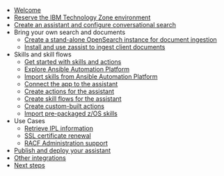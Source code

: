 * [Welcome](index.md)
* [Reserve the IBM Technology Zone environment](TechZoneEnvironment.md)
* [Create an assistant and configure conversational search](Setup/creatingAssistant-configuringConvoSearch.md)
* Bring your own search and documents
    * [Create a stand-alone OpenSearch instance for document ingestion](byosd/documentIngestion.md)
    * [Install and use zassist to ingest client documents](byosd/zassist.md)
* Skills and skill flows
    * [Get started with skills and actions](skills/gettingStartedSkills.md)
    * [Explore Ansible Automation Platform](skills/exploreAAP.md)
    * [Import skills from Ansible Automation Platform](skills/importSkills.md)
    * [Connect the app to the assistant](skills/connectingApp.md)
    * [Create actions for the assistant](skills/creatingActions.md)
    * [Create skill flows for the assistant](skills/creatingFlows.md)
    * [Create custom-built actions](skills/creatingCustomActions.md)
    * [Import pre-packaged z/OS skills](skills/importingzOSskills.md)
* Use Cases
    * [Retrieve IPL information](usecases/ipl/iplPH.md)
    * [SSL certificate renewal](usecases/cert/certPH.md)
    * [RACF Administration support](usescases/racf/racfPH.md)
* [Publish and deploy your assistant](publishDeploy.md)
* [Other integrations](otherIntegrations.md)
* [Next steps](NextSteps.md)
